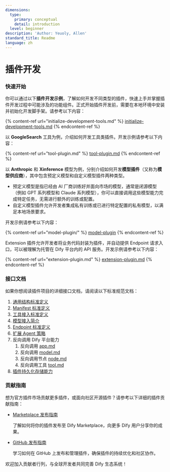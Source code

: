 ```yaml
---
dimensions:
  type:
    primary: conceptual
    detail: introduction
  level: beginner
description: 'Author: Yeuoly, Allen'
standard_title: Readme
language: zh
---
```


# 插件开发

### 快速开始

你可以通过以下**插件开发示例**，了解如何开发不同类型的插件，快速上手并掌握插件开发过程中可能涉及的功能组件。正式开始插件开发前，需要在本地环境中安装并初始化开发脚手架。请参考以下内容：

{% content-ref url="initialize-development-tools.md" %}
[initialize-development-tools.md](initialize-development-tools.md)
{% endcontent-ref %}

以 **GoogleSearch** 工具为例，介绍如何开发工具类插件。开发示例请参考以下内容：

{% content-ref url="tool-plugin.md" %}
[tool-plugin.md](tool-plugin.md)
{% endcontent-ref %}

以 **Anthropic** 和 **Xinference** 模型为例，分别介绍如何开发**模型插件**（又称为**模型供应商**），其中包含预定义模型和自定义模型插件两种类型。

* 预定义模型是指已经由 AI 厂商训练好并面向市场的模型，通常是闭源模型（例如 GPT 系列模型和 Claude 系列模型），你可以直接调用这些模型能力完成特定任务，无需进行额外的训练或配置。
* 自定义模型插件允许开发者集成私有训练或已进行特定配置的私有模型，以满足本地场景要求。

开发示例请参考以下内容：

{% content-ref url="model-plugin/" %}
[model-plugin](model-plugin/)
{% endcontent-ref %}

Extension 插件允许开发者将业务代码封装为插件，并自动提供 Endpoint 请求入口，可以被理解为托管在 Dify 平台内的 API 服务。开发示例请参考以下内容：

{% content-ref url="extension-plugin.md" %}
[extension-plugin.md](extension-plugin.md)
{% endcontent-ref %}

### 接口文档

如果你想阅读插件项目的详细接口文档，请阅读以下标准规范文档：

1. [通用结构标准定义](../../schema-definition/general-specifications.md)
2. [Manifest 标准定义](../../schema-definition/manifest.md)
3. [工具接入标准定义](../../schema-definition/tool.md)
4. [模型接入简介](../../schema-definition/model/)
5. [Endpoint 标准定义](../../schema-definition/endpoint.md)
6. [扩展 Agent 策略](../../schema-definition/agent.md)
7. 反向调用 Dify 平台能力
   1. 反向调用 [app.md](../../schema-definition/reverse-invocation-of-the-dify-service/app.md "mention")
   2. 反向调用 [model.md](../../schema-definition/reverse-invocation-of-the-dify-service/model.md "mention")
   3. 反向调用节点 [node.md](../../schema-definition/reverse-invocation-of-the-dify-service/node.md "mention")
   4. 反向调用工具 [tool.md](../../schema-definition/reverse-invocation-of-the-dify-service/tool.md "mention")
8. [插件持久化存储能力](../../schema-definition/persistent-storage.md)

### 贡献指南

想为官方插件市场贡献更多插件，或面向社区开源插件？请参考以下详细的插件贡献指南：

*   [Marketplace 发布指南](../../publish-plugins/publish-to-dify-marketplace/)

    了解如何将你的插件发布至 Dify Marketplace，向更多 Dify 用户分享你的成果。
*   [GitHub 发布指南](../../publish-plugins/publish-plugin-on-personal-github-repo.md)

    学习如何在 GitHub 上发布和管理插件，确保插件的持续优化和社区协作。

欢迎加入贡献者行列，与全球开发者共同完善 Dify 生态系统！